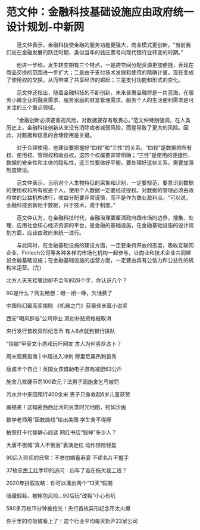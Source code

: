 # 范文仲：金融科技基础设施应由政府统一设计规划-中新网

　　范文仲表示，金融科技使金融的服务功能更强大，商业模式更创新。“当前我们处在金融发展的跃迁时期，类似当年的钱庄票号向现代银行业转变的时期。”

　　他进一步称，发生转变期有三个特点，一是跨空间分配资源更加便捷，表现在商品交换的范围进一步扩大；二是由于支付技术发展和使用的精确计量，现在变成了使用权的交换，从而带来了共享经济的崛起；三是支付功能和形式的变化。

　　范文仲还指出，随着金融科技的不断创新，未来普惠金融将是一片蓝海，在服务小微企业的融资需求、服务家庭的财富管理需求、服务个人的生活便利需求是可关注的三个重点领域。

　　“金融创新必须要重视风险，对数据要存有敬畏心。”范文仲特别强调，在人类历史上，金融科技创新从来没有消除或者减弱风险，而是导致了更大的风险。因此，对数据和信息的合理使用是关键。

　　对于合理使用，他建议要把握好“四权”和“三性”的关系。“四权”是数据的所有权、使用权、管理权和收益权，这四个权属要非常明确；“三性”是使用的便捷性、数据的安全性和主体的隐私性，这三性要做好平衡。要处理好这些关系，需要加强制度建设。

　　范文仲表示，当前对个人生物特征的采集和识别，一定要规范，要意识到数据的使用权和所有权是个人，使用个人数据一定要经过授权。对数据的管理必须由政府类的公益机构进行，收益分配要非常谨慎，而不是作为商业盈利点。“可以说，金融科技创新始于数据，兴于技术，成于制度。”

　　范文仲认为，在金融科技时代，金融治理要厘清政府跟市场的边界。搜集、处理、应用社会核心经济资源的平台，是金融的基础设施，在金融基础设施的设计规划方面，应该由政府来统一进行。

　　与此同时，在金融基础设施的建设方面，一定要秉持开放的态度，吸收互联网企业、Fintech公司等各种各样的市场化机构一起参与，让商业和技术企业共同建设金融基础设施；在金融基础设施的运营方面，一定要由具有公信力和公益性的机构来运营。(完)

北方人天天挂嘴边却不会写的26个字，你认识几个？

6G是什么？网友畅想：眼一闭一睁，欠话费了

中国科幻最高奖揭晓 《机器之门》获最佳长篇小说奖

西安“喝风辟谷”公司停业 双创补贴资格被取消

央行发行首枚异形纪念币 有人6点就到银行排队

“烧脑”甲骨文小游戏玩坏网友 古人为何喜欢占卜？

周末观赛指南 | 中超进入冲刺 穆里尼奥热刺首秀

瘦成半个自己！英国女孩借助电子游戏减肥63公斤

施舍几枚硬币罚100欧元？法男子因施舍乞丐被罚

污水井中来回爬行400余米 男子只身救起6岁儿童获赞

震撼美！这幅密西西比河的另类时光地图，宛如沙画

数学老师用“函数曲线”绘出美图 学生舍不得擦

拍照打卡代替静心阅读 网红书店“毁掉”多少人？

大唐不夜城“真人不倒翁”表演走红 动作惊险轻盈

90后入殓师的日常：不参加婚喜寿宴 不递名片不握手

37枚农民工红手印的追问：四年了谁在拖欠我工钱？

2020年拼假攻略：你可以凑出两个“13天”假期

暗藏假鞋、被掉包风险…90后玩“改鞋”小心有坑

580多万枚15分钟被抢光！央行首枚异形纪念币太火爆

你手里的垃圾被看上了！这个行业平均每天新开23家公司
